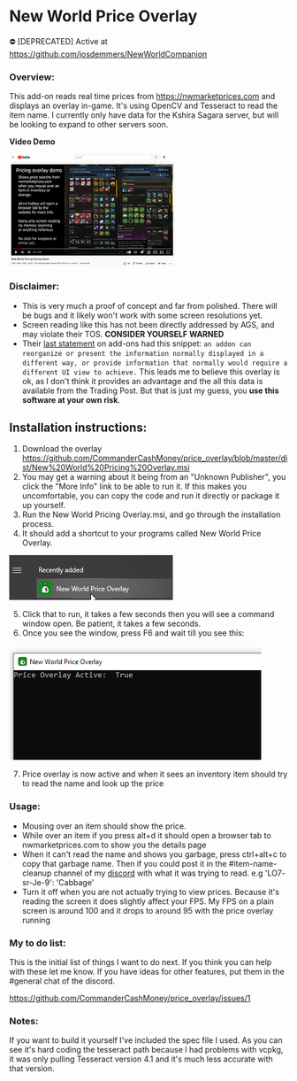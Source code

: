 # New World Price Overlay

:no_entry: [DEPRECATED] Active at https://github.com/josdemmers/NewWorldCompanion

### Overview:
This add-on reads real time prices from https://nwmarketprices.com and displays an overlay in-game. It's using OpenCV and Tesseract to read the item name. I currently only have data for the Kshira Sagara server, but will be looking to expand to other servers soon.

**Video Demo**

[<img src="readme_images/overlay_thumbnail.png">](https://www.youtube.com/watch?v=6FACB2sMQl4)

### Disclaimer:
- This is very much a proof of concept and far from polished. There will be bugs and it likely won't work with some screen resolutions yet.
- Screen reading like this has not been directly addressed by AGS, and may violate their TOS. **CONSIDER YOURSELF WARNED** 
- Their [last statement](https://forums.newworld.com/t/dev-blog-update-on-current-issues-3/573313) on add-ons had this snippet: `an addon can reorganize or present the information normally displayed in a different way, or provide information that normally would require a different UI view to achieve.` This leads me to believe this overlay is ok, as I don't think it provides an advantage and the all this data is available from the Trading Post. But that is just my guess, you **use this software at your own risk**.


## Installation instructions:
1. Download the overlay https://github.com/CommanderCashMoney/price_overlay/blob/master/dist/New%20World%20Pricing%20Overlay.msi
2. You may get a warning about it being from an "Unknown Publisher", you click the "More Info" link to be able to run it. If this makes you uncomfortable, you can copy the code and run it directly or package it up yourself.
3. Run the New World Pricing Overlay.msi, and go through the installation process.
4. It should add a shortcut to your programs called New World Price Overlay.

![](readme_images/installed_shortcut.png)

5. Click that to run, it takes a few seconds then you will see a command window open. Be patient, it takes a few seconds.
6. Once you see the window, press F6 and wait till you see this:

![](readme_images/cmd_window_1.png)

7. Price overlay is now active and when it sees an inventory item should try to read the name and look up the price

### Usage:

- Mousing over an item should show the price.
- While over an item if you press alt+d it should open a browser tab to nwmarketprices.com to show you the details page
- When it can't read the name and shows you garbage, press ctrl+alt+c to copy that garbage name. Then if you could post it in the #item-name-cleanup channel of my [discord](https://discord.gg/fAaezEcH) with what it was trying to read. e.g 'LO7- sr-Je-9': 'Cabbage'
- Turn it off when you are not actually trying to view prices. Because it's reading the screen it does slightly affect your FPS. My FPS on a plain screen is around 100 and it drops to around 95 with the price overlay running


### My to do list:
This is the initial list of things I want to do next. If you think you can help with these let me know. If you have ideas for other features, put them in the #general chat of the discord.

https://github.com/CommanderCashMoney/price_overlay/issues/1

### Notes:
If you want to build it yourself I've included the spec file I used. As you can see it's hard coding the tesseract path because I had problems with vcpkg, it was only pulling Tesseract version 4.1 and it's much less accurate with that version.


